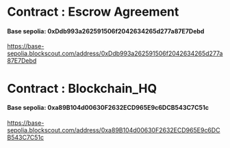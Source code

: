 # Contract : Escrow Agreement

#### Base sepolia: 0xDdb993a262591506f2042634265d277a87E7Debd
https://base-sepolia.blockscout.com/address/0xDdb993a262591506f2042634265d277a87E7Debd

# Contract :  Blockchain_HQ

#### Base sepolia: 0xa89B104d00630F2632ECD965E9c6DCB543C7C51c
https://base-sepolia.blockscout.com/address/0xa89B104d00630F2632ECD965E9c6DCB543C7C51c

